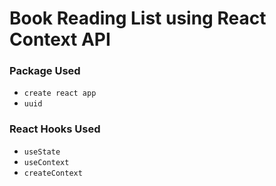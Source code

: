# Book Reading List using React Context API

### Package Used

- `create react app`
- `uuid`

### React Hooks Used

- `useState`
- `useContext`
- `createContext`
